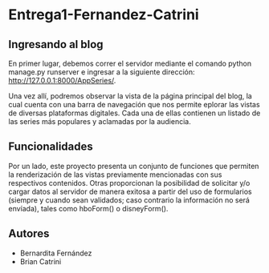 # Entrega1-Fernandez-Catrini

## Ingresando al blog

En primer lugar, debemos correr el servidor mediante el comando python manage.py runserver e ingresar a la siguiente dirección: http://127.0.0.1:8000/AppSeries/. 

Una vez allí, podremos observar la vista de la página principal del blog, la cual cuenta con una barra de navegación que nos permite eplorar las vistas de diversas plataformas digitales. Cada una de ellas contienen un listado de las series más populares y aclamadas por la audiencia. 

## Funcionalidades

Por un lado, este proyecto presenta un conjunto de funciones que permiten la renderización de las vistas previamente mencionadas con sus respectivos contenidos. Otras proporcionan la posibilidad de solicitar y/o cargar datos al servidor de manera exitosa a partir del uso de formularios (siempre y cuando sean validados; caso contrario la información no será envíada), tales como hboForm() o disneyForm().

## Autores

* Bernardita Fernández
* Brian Catrini